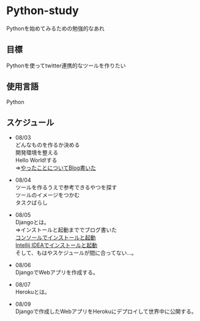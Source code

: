 Python-study
==========

Pythonを始めてみるための勉強的なあれ

## 目標
Pythonを使ってtwitter連携的なツールを作りたい

## 使用言語
Python

## スケジュール
- 08/03  
どんなものを作るか決める  
開発環境を整える  
Hello World!する  
⇒[やったことについてBlog書いた](http://syobochim.hatenablog.com/entry/2013/08/04/021452)

- 08/04  
ツールを作るうえで参考できるやつを探す  
ツールのイメージをつかむ  
タスクばらし  

- 08/05  
Djangoとは。  
⇒インストールと起動まででブログ書いた  
[コンソールでインストールと起動](http://syobochim.hatenablog.com/entry/2013/08/06/143351)  
[Intellij IDEAでインストールと起動](http://syobochim.hatenablog.com/entry/2013/08/06/150615)  
そして、もはやスケジュールが間に合ってない…。  

- 08/06  
DjangoでWebアプリを作成する。  

- 08/07  
Herokuとは。

- 08/09  
Djangoで作成したWebアプリをHerokuにデプロイして世界中に公開する。
